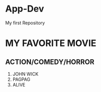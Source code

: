 # App-Dev
My first Repository
# MY FAVORITE MOVIE 
## ACTION/COMEDY/HORROR
1. JOHN WICK
2. PAGPAG
3. ALIVE
